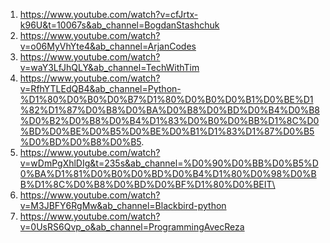 1) https://www.youtube.com/watch?v=cfJrtx-k96U&t=10067s&ab_channel=BogdanStashchuk
2) https://www.youtube.com/watch?v=o06MyVhYte4&ab_channel=ArjanCodes
3) https://www.youtube.com/watch?v=waY3LfJhQLY&ab_channel=TechWithTim
4) https://www.youtube.com/watch?v=RfhYTLEdQB4&ab_channel=Python-%D1%80%D0%B0%D0%B7%D1%80%D0%B0%D0%B1%D0%BE%D1%82%D1%87%D0%B8%D0%BA%D0%B8%D0%BD%D0%B4%D0%B8%D0%B2%D0%B8%D0%B4%D1%83%D0%B0%D0%BB%D1%8C%D0%BD%D0%BE%D0%B5%D0%BE%D0%B1%D1%83%D1%87%D0%B5%D0%BD%D0%B8%D0%B5.
5) https://www.youtube.com/watch?v=wDmPgXhlDIg&t=235s&ab_channel=%D0%90%D0%BB%D0%B5%D0%BA%D1%81%D0%B0%D0%BD%D0%B4%D1%80%D0%98%D0%BB%D1%8C%D0%B8%D0%BD%D0%BF%D1%80%D0%BEIT\
6) https://www.youtube.com/watch?v=M3JBFY6RgMw&ab_channel=Blackbird-python
7) https://www.youtube.com/watch?v=0UsRS6Qvp_o&ab_channel=ProgrammingAvecReza
